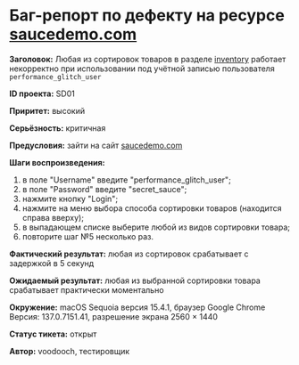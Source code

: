 # Баг-репорт по дефекту на ресурсе [saucedemo.com](https://www.saucedemo.com/)

__Заголовок:__ Любая из сортировок товаров в разделе [inventory](https://www.saucedemo.com/inventory.html) работает некорректно при использовании под учётной записью пользователя `performance_glitch_user`

__ID проекта:__ SD01

__Приритет:__ высокий

__Серьёзность:__ критичная

__Предусловия:__ зайти на сайт [saucedemo.com](https://www.saucedemo.com/)

__Шаги воспроизведения:__
1) в поле "Username" введите "performance_glitch_user";
2) в поле "Password" введите "secret_sauce";
3) нажмите кнопку "Login";
4) нажмите на меню выбора способа сортировки товаров (находится справа вверху);
5) в выпадающем списке выберите любой из видов сортировки товара;
6) повторите шаг №5 несколько раз.

__Фактический результат:__ любая из сортировок срабатывает с задержкой в 5 секунд

__Ожидаемый результат:__ любая из выбранной сортировки товара срабатывает практически моментально

__Окружение:__ macOS Sequoia версия 15.4.1, браузер Google Chrome Версия: 137.0.7151.41, разрешение экрана 2560 × 1440

__Статус тикета:__ открыт

__Автор:__ voodooch, тестировщик